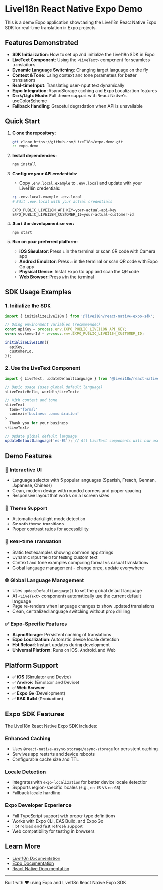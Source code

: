 # LiveI18n React Native Expo Demo

This is a demo Expo application showcasing the LiveI18n React Native Expo SDK for real-time translation in Expo projects.

## Features Demonstrated

- **SDK Initialization**: How to set up and initialize the LiveI18n SDK in Expo
- **LiveText Component**: Using the `<LiveText>` component for seamless translations
- **Dynamic Language Switching**: Changing target language on the fly
- **Context & Tone**: Using context and tone parameters for better translations
- **Real-time Input**: Translating user-input text dynamically
- **Expo Integration**: AsyncStorage caching and Expo Localization features
- **Dark/Light Mode**: Full theme support with React Native's useColorScheme
- **Fallback Handling**: Graceful degradation when API is unavailable

## Quick Start

1. **Clone the repository:**
   ```bash
   git clone https://github.com/LiveI18n/expo-demo.git
   cd expo-demo
   ```

2. **Install dependencies:**
   ```bash
   npm install
   ```

3. **Configure your API credentials:**
   - Copy `.env.local.example` to `.env.local` and update with your LiveI18n credentials:
   ```bash
   cp .env.local.example .env.local 
   # Edit .env.local with your actual credentials
   ```
   
   ```env
   EXPO_PUBLIC_LIVEI18N_API_KEY=your-actual-api-key
   EXPO_PUBLIC_LIVEI18N_CUSTOMER_ID=your-actual-customer-id
   ```

4. **Start the development server:**
   ```bash
   npm start
   ```

5. **Run on your preferred platform:**
   - **iOS Simulator**: Press `i` in the terminal or scan QR code with Camera app
   - **Android Emulator**: Press `a` in the terminal or scan QR code with Expo Go app
   - **Physical Device**: Install Expo Go app and scan the QR code
   - **Web Browser**: Press `w` in the terminal

## SDK Usage Examples

### 1. Initialize the SDK

```typescript
import { initializeLiveI18n } from '@livei18n/react-native-expo-sdk';

// Using environment variables (recommended)
const apiKey = process.env.EXPO_PUBLIC_LIVEI18N_API_KEY;
const customerId = process.env.EXPO_PUBLIC_LIVEI18N_CUSTOMER_ID;

initializeLiveI18n({
  apiKey,
  customerId,
});
```

### 2. Use the LiveText Component

```typescript
import { LiveText, updateDefaultLanguage } from '@livei18n/react-native-expo-sdk';

// Basic usage (uses global default language)
<LiveText>Hello, world!</LiveText>

// With context and tone
<LiveText 
  tone="formal"
  context="business communication"
>
  Thank you for your business
</LiveText>

// Update global default language
updateDefaultLanguage('es-ES'); // All LiveText components will now use Spanish on re-render
```

## Demo Features

### 📱 **Interactive UI**
- Language selector with 5 popular languages (Spanish, French, German, Japanese, Chinese)
- Clean, modern design with rounded corners and proper spacing
- Responsive layout that works on all screen sizes

### 🎨 **Theme Support**
- Automatic dark/light mode detection
- Smooth theme transitions
- Proper contrast ratios for accessibility

### 🔄 **Real-time Translation**
- Static text examples showing common app strings
- Dynamic input field for testing custom text
- Context and tone examples comparing formal vs casual translations
- Global language management - change once, update everywhere

### 🌐 **Global Language Management**
- Uses `updateDefaultLanguage()` to set the global default language
- All `<LiveText>` components automatically use the current default language
- Page re-renders when language changes to show updated translations
- Clean, centralized language switching without prop drilling

### ✅ **Expo-Specific Features**
- **AsyncStorage**: Persistent caching of translations
- **Expo Localization**: Automatic device locale detection
- **Hot Reload**: Instant updates during development
- **Universal Platform**: Runs on iOS, Android, and Web

## Platform Support

- ✅ **iOS** (Simulator and Device)
- ✅ **Android** (Emulator and Device) 
- ✅ **Web Browser**
- ✅ **Expo Go** (Development)
- ✅ **EAS Build** (Production)

## Expo SDK Features

The LiveI18n React Native Expo SDK includes:

### Enhanced Caching
- Uses `@react-native-async-storage/async-storage` for persistent caching
- Survives app restarts and device reboots
- Configurable cache size and TTL

### Locale Detection
- Integrates with `expo-localization` for better device locale detection
- Supports region-specific locales (e.g., `en-US` vs `en-GB`)
- Fallback locale handling

### Expo Developer Experience
- Full TypeScript support with proper type definitions
- Works with Expo CLI, EAS Build, and Expo Go
- Hot reload and fast refresh support
- Web compatibility for testing in browsers

## Learn More

- [LiveI18n Documentation](https://docs.livei18n.com)
- [Expo Documentation](https://docs.expo.dev/)
- [React Native Documentation](https://reactnative.dev/)

---

Built with ❤️ using Expo and LiveI18n React Native Expo SDK
